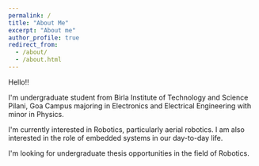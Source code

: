 ```yaml
---
permalink: /
title: "About Me"
excerpt: "About me"
author_profile: true
redirect_from: 
  - /about/
  - /about.html
---
```


Hello!!

I'm undergraduate student from Birla Institute of Technology and Science Pilani, Goa Campus majoring in Electronics and Electrical Engineering with minor in Physics. 

I'm currently interested in Robotics, particularly aerial robotics. I am also interested in the role of embedded systems in our day-to-day life. 

I'm looking for undergraduate thesis opportunities in the field of Robotics. 

